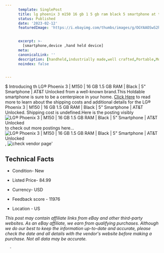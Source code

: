 ```yaml
---
      template: SinglePost
      title: lg phoenix 3 m150 16 gb 1 5 gb ram black 5 smartphone at t unlocked
      status: Published
      date: '2023-02-12'
      featuredImage: 'https://i.ebayimg.com/thumbs/images/g/OGYAAOSwS2hdGiAN/s-l225.jpg'
       

      excerpt: >-
        [smartphone,device ,hand held device]
      meta:
      canonicalLink: ''
      description: [handheld,industrially made,well crafted,Portable,Mobile,Compact,Convenient,Lightweight,Maneuverable,Man-portable,Miniature,Carriable,Hand-held,Light,Holdable,Transportable,Mobile device,Pocket-sized,On-the-go,Wireless,Cordless,Compact size,Convenient size, smartphone,device ,hand held device]
      noindex: false
      

---
```

$
      Introducing th LG® Phoenix 3 | M150 | 16 GB 1.5 GB RAM | Black | 5" Smartphone | AT&T Unlocked from a well-known brand.This Holdable smartphone is sure to be a centerpiece in your home. [Click Here](https://www.ebay.com/itm/185432409860?hash=item2b2ca20704%3Ag%3AOGYAAOSwS2hdGiAN&amdata=enc%3AAQAHAAAA4AHD8LQwAXTbJQycJZvLubqAaHVG2Gw6QBH91xlEckNla9j8iVPxHCfKKcSz4ksnsz5qFhyEToY2WyTeS6dY5vfuW9ZL3eKLW91kfl3aySrT3fwWrlXL6kPPuykKqAt41%2F7ERFI7Ey1bdS1xSWI9PdeYN3BmcO9p6BylTAzsENFrspxhgMMhD%2FoXD%2BaY1oK7wk7jP0oqsnd0E5J3yBY5WEFfESS833LoBWGBgwF7y7e%2FbluYLcxOQJif2S3n4efj54eRWW8MxT5Ncp5vM4YQRg4tNg3Ujl41ps%2BEX5M74EGy&mkevt=1&mkcid=1&mkrid=711-53200-19255-0&campid=%253CePNCampaignId%253E&customid=%253CreferenceId%253E&toolid=10049) to read more to learn about the shipping costs and additional details for the LG® Phoenix 3 | M150 | 16 GB 1.5 GB RAM | Black | 5" Smartphone | AT&T Unlocked. Shipping cost is undefined.Here is the posting visibly ![LG® Phoenix 3 | M150 | 16 GB 1.5 GB RAM | Black | 5" Smartphone | AT&T Unlocked](https://i.ebayimg.com/thumbs/images/g/OGYAAOSwS2hdGiAN/s-l225.jpg) to check out more postings here... ![LG® Phoenix 3 | M150 | 16 GB 1.5 GB RAM | Black | 5" Smartphone | AT&T Unlocked](https://i.ebayimg.com/images/g/OGYAAOSwS2hdGiAN/s-l960.jpg), ![check vendor page](https://origin-galleryplus.ebayimg.com/ws/web/185432409860_2_0_1/225x225.jpg,https://origin-galleryplus.ebayimg.com/ws/web/185432409860_3_0_1/225x225.jpg,https://origin-galleryplus.ebayimg.com/ws/web/185432409860_4_0_1/225x225.jpg,https://origin-galleryplus.ebayimg.com/ws/web/185432409860_5_0_1/225x225.jpg,https://origin-galleryplus.ebayimg.com/ws/web/185432409860_6_0_1/225x225.jpg,https://origin-galleryplus.ebayimg.com/ws/web/185432409860_7_0_1/225x225.jpg,https://origin-galleryplus.ebayimg.com/ws/web/185432409860_8_0_1/225x225.jpg,https://origin-galleryplus.ebayimg.com/ws/web/185432409860_9_0_1/225x225.jpg,https://origin-galleryplus.ebayimg.com/ws/web/185432409860_10_0_1/225x225.jpg)'

      

 ## Technical Facts 



     
      

 - Condition- New 


      

 - Listed Price- 84.99 


      

 - Currency- USD 


      

 - Feedback score - 11976 


      

 - Location - US 


      
      

 *_This post may contain affiliate links from eBay and other third-party websites. As an eBay affiliate, we earn from qualifying purchases. Although we do our best to keep the information up-to-date and accurate, please check the date and all details with the vendor's website before making a purchase. Not all data may be accurate._*




      -

